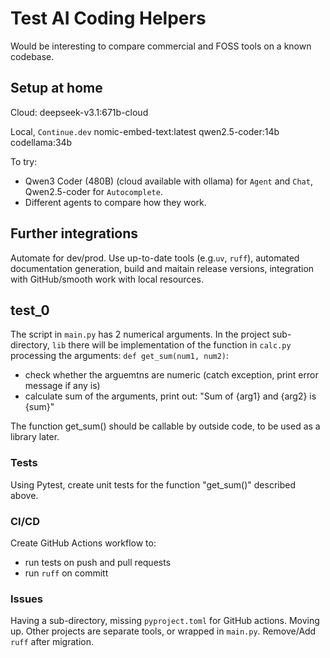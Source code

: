 # Test AI Coding Helpers

Would be interesting to compare commercial and FOSS tools on a known codebase.

## Setup at home

Cloud:
deepseek-v3.1:671b-cloud

Local, `Continue.dev`
nomic-embed-text:latest
qwen2.5-coder:14b
codellama:34b

To try:

- Qwen3 Coder (480B) (cloud available with ollama) for `Agent` and `Chat`, Qwen2.5-coder for `Autocomplete`.
- Different agents to compare how they work.

## Further integrations

Automate for dev/prod. Use up-to-date tools (e.g.`uv`, `ruff`), automated documentation generation, build and maitain release versions, integration with GitHub/smooth work with local resources.


## test_0

The script in `main.py` has 2 numerical arguments. In the project sub-directory, `lib` there will be implementation of the function in `calc.py` processing the arguments: `def get_sum(num1, num2)`:

- check whether the arguemtns are numeric (catch exception, print error message if any is)
- calculate sum of the arguments, print out: "Sum of {arg1} and {arg2} is {sum}"

The function get_sum() should be callable by outside code, to be used as a library later.

### Tests

Using Pytest, create unit tests for the function "get_sum()" described above.

### CI/CD

Create GitHub Actions workflow to:

- run tests on push and pull requests
- run `ruff` on committ

### Issues

Having a sub-directory, missing `pyproject.toml` for GitHub actions. Moving up. Other projects are separate tools, or wrapped in `main.py`.
Remove/Add `ruff` after migration.